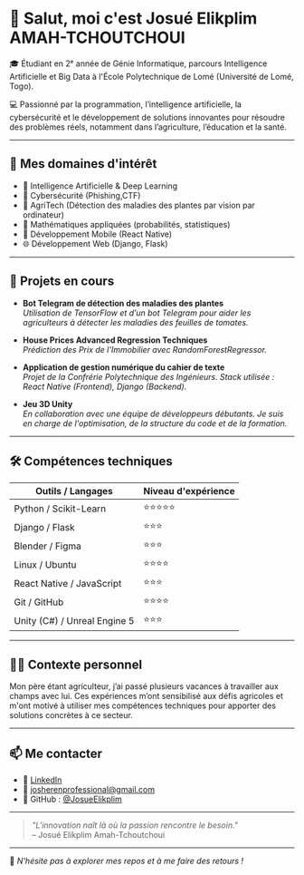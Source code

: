 # 👋 Salut, moi c'est Josué Elikplim AMAH-TCHOUTCHOUI

🎓 Étudiant en 2ᵉ année de Génie Informatique, parcours Intelligence Artificielle et Big Data à l'École Polytechnique de Lomé (Université de Lomé, Togo).

💻 Passionné par la programmation, l’intelligence artificielle, la cybersécurité et le développement de solutions innovantes pour résoudre des problèmes réels, notamment dans l’agriculture, l’éducation et la santé.

---

## 🧠 Mes domaines d'intérêt

- 🤖 Intelligence Artificielle & Deep Learning
- 🔐 Cybersécurité (Phishing,CTF)
- 🌾 AgriTech (Détection des maladies des plantes par vision par ordinateur)
- 🧮 Mathématiques appliquées (probabilités, statistiques)
- 📱 Développement Mobile (React Native)
- 🌐 Développement Web (Django, Flask)

---

## 🚀 Projets en cours

- **Bot Telegram de détection des maladies des plantes**  
  _Utilisation de TensorFlow et d’un bot Telegram pour aider les agriculteurs à détecter les maladies des feuilles de tomates._
  
- **House Prices Advanced Regression Techniques**  
  _Prédiction des Prix de l'Immobilier avec RandomForestRegressor._
  
- **Application de gestion numérique du cahier de texte**  
  _Projet de la Confrérie Polytechnique des Ingénieurs. Stack utilisée : React Native (Frontend), Django (Backend)._

- **Jeu 3D Unity**  
  _En collaboration avec une équipe de développeurs débutants. Je suis en charge de l'optimisation, de la structure du code et de la formation._

---

## 🛠️ Compétences techniques

| Outils / Langages       | Niveau d'expérience |
|------------------------|---------------------|
| Python / Scikit-Learn   | ⭐⭐⭐⭐⭐           |
| Django / Flask         | ⭐⭐⭐                |
| Blender / Figma        | ⭐⭐⭐                |
| Linux / Ubuntu         | ⭐⭐⭐⭐              |
| React Native / JavaScript | ⭐⭐⭐             |
| Git / GitHub           | ⭐⭐⭐⭐              |
| Unity (C#) / Unreal Engine 5 | ⭐⭐⭐          |

---

## 🧑‍🌾 Contexte personnel

Mon père étant agriculteur, j’ai passé plusieurs vacances à travailler aux champs avec lui. Ces expériences m’ont sensibilisé aux défis agricoles et m'ont motivé à utiliser mes compétences techniques pour apporter des solutions concrètes à ce secteur.

---

## 📫 Me contacter

- 💼 [LinkedIn](https://www.linkedin.com/in/josué-amah) 
- 📧 josherenprofessional@gmail.com 
- 🐙 GitHub : [@JosueElikplim](https://github.com/JosherenPro)

---

> _"L'innovation naît là où la passion rencontre le besoin."_  
> – Josué Elikplim Amah-Tchoutchoui

---

📌 *N'hésite pas à explorer mes repos et à me faire des retours !*
